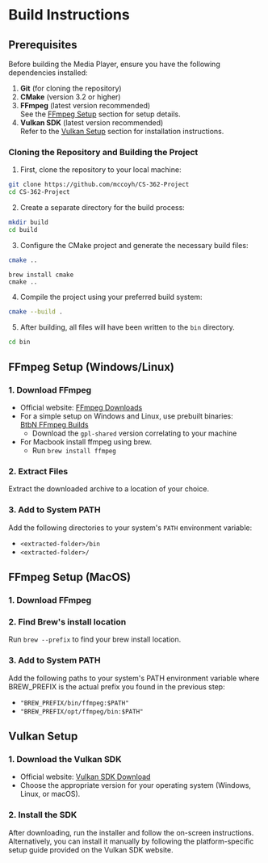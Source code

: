 # Build Instructions

## Prerequisites

Before building the Media Player, ensure you have the following dependencies installed:

1. **Git** (for cloning the repository)
2. **CMake** (version 3.2 or higher)
3. **FFmpeg** (latest version recommended)\
   See the [FFmpeg Setup](#ffmpeg-setup-windowslinux) section for setup details.
4. **Vulkan SDK** (latest version recommended)\
   Refer to the [Vulkan Setup](#vulkan-setup) section for installation instructions.

### Cloning the Repository and Building the Project

1. First, clone the repository to your local machine:

```bash
git clone https://github.com/mccoyh/CS-362-Project
cd CS-362-Project
```

2. Create a separate directory for the build process:

```bash
mkdir build
cd build
```

3. Configure the CMake project and generate the necessary build files:

```bash
cmake ..
```
```For Mac
brew install cmake
cmake ..
```

4. Compile the project using your preferred build system:

```bash
cmake --build .
```

5. After building, all files will have been written to the `bin` directory.

```bash
cd bin
```

## FFmpeg Setup (Windows/Linux)

### 1. Download FFmpeg
- Official website: [FFmpeg Downloads](https://www.ffmpeg.org/download.html)
- For a simple setup on Windows and Linux, use prebuilt binaries:  
  [BtbN FFmpeg Builds](https://github.com/BtbN/FFmpeg-Builds/releases)
    - Download the `gpl-shared` version correlating to your machine
- For Macbook install ffmpeg using brew.
	- Run `brew install ffmpeg`

### 2. Extract Files
Extract the downloaded archive to a location of your choice.

### 3. Add to System PATH
Add the following directories to your system's `PATH` environment variable:
- `<extracted-folder>/bin`
- `<extracted-folder>/`
## FFmpeg Setup (MacOS)

### 1. Download FFmpeg

### 2. Find Brew's install location
Run `brew --prefix` to find your brew install location.

### 3. Add to System PATH
Add the following paths to your system's PATH environment variable where BREW_PREFIX is the actual prefix you found in the previous step:
 - `"BREW_PREFIX/bin/ffmpeg:$PATH"`
 - `"BREW_PREFIX/opt/ffmpeg/bin:$PATH"`


## Vulkan Setup

### 1. Download the Vulkan SDK
- Official website: [Vulkan SDK Download](https://www.lunarg.com/vulkan-sdk/)
- Choose the appropriate version for your operating system (Windows, Linux, or macOS).

### 2. Install the SDK
After downloading, run the installer and follow the on-screen instructions. Alternatively, you can install it manually by following the platform-specific setup guide provided on the Vulkan SDK website.  

